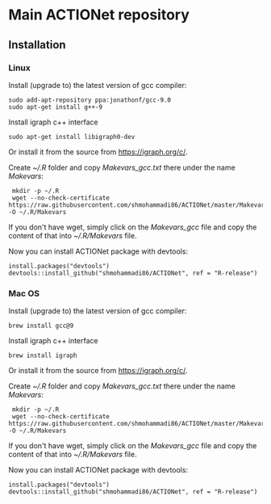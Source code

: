 # Main ACTIONet repository



## Installation

### Linux

Install (upgrade to) the latest version of gcc compiler:

```{bash}
sudo add-apt-repository ppa:jonathonf/gcc-9.0
sudo apt-get install g++-9
```



Install igraph c++ interface

```{bash}
sudo apt-get install libigraph0-dev
```

Or install it from the source from https://igraph.org/c/.



Create  *~/.R* folder and copy *Makevars_gcc.txt* there under the name *Makevars*: 

```{bash}
 mkdir -p ~/.R
 wget --no-check-certificate https://raw.githubusercontent.com/shmohammadi86/ACTIONet/master/Makevars_gcc -O ~/.R/Makevars
```

If you don't have wget, simply click on the *Makevars_gcc* file and copy the content of that into *~/.R/Makevars* file.



Now you can install ACTIONet package with devtools:

```{r}
install.packages("devtools")
devtools::install_github("shmohammadi86/ACTIONet", ref = "R-release")
```



### Mac OS

Install (upgrade to) the latest version of gcc compiler:

```{bash}
brew install gcc@9
```

Install igraph c++ interface

```{bash}
brew install igraph
```

Or install it from the source from https://igraph.org/c/.

Create  *~/.R* folder and copy *Makevars_gcc.txt* there under the name *Makevars*: 

```{bash}
 mkdir -p ~/.R
 wget --no-check-certificate https://raw.githubusercontent.com/shmohammadi86/ACTIONet/master/Makevars_gcc -O ~/.R/Makevars
```

If you don't have wget, simply click on the *Makevars_gcc* file and copy the content of that into *~/.R/Makevars* file.

Now you can install ACTIONet package with devtools:

```{r}
install.packages("devtools")
devtools::install_github("shmohammadi86/ACTIONet", ref = "R-release")
```

